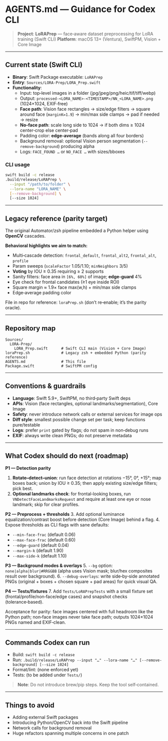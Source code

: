 # AGENTS.md — Guidance for Codex CLI

> **Project**: **LoRAPrep** — face‑aware dataset preprocessing for LoRA training (Swift CLI)
> **Platform**: macOS 13+ (Ventura), SwiftPM, Vision + Core Image

---

## Current state (Swift CLI)
- **Binary**: Swift Package executable: `LoRAPrep`
- **Entry**: `Sources/LORA-Prep/LORA_Prep.swift`
- **Functionality**:
  - Input: top‑level images in a folder (jpg/jpeg/png/heic/tif/tiff/webp)
  - Output: `processed-<LORA_NAME>-<TIMESTAMP>/NN_<LORA_NAME>.png` (1024×1024, EXIF‑free)
  - **Face path**: Vision face rectangles → size/edge filters → square around face (`marginK=1.9`) → min/max side clamps → pad if needed → resize
  - **No‑face path**: scale long side to 1024 → if both dims ≥ 1024 center‑crop else center‑pad
  - Padding color: **edge‑average** (bands along all four borders)
  - Background removal: optional Vision person segmentation (`--remove-background`) producing alpha
  - Logs: `FACE_FOUND …` or `NO_FACE …` with sizes/bboxes

### CLI usage
```bash
swift build -c release
.build/release/LoRAPrep \
  --input "/path/to/folder" \
  --lora-name "LORA_NAME" \
  [--remove-background] \
  [--size 1024]
```

---

## Legacy reference (parity target)
The original Automator/zsh pipeline embedded a Python helper using **OpenCV** cascades.

**Behavioral highlights we aim to match:**
- Multi‑cascade detection: `frontal_default`, `frontal_alt2`, `frontal_alt`, `profile`
- Param sweeps (`scaleFactor` 1.05/1.10; `minNeighbors` 3/5)
- **Voting** by IOU ≥ 0.35 requiring ≥ 2 supports
- Sanity filters: face area in `[6%, 60%]` of image; **edge‑guard** 4%
- Eye check for frontal candidates (≥1 eye inside ROI)
- Square margin ≈ 1.9× face max(w,h) + min/max side clamps
- Edge‑average padding color

File in repo for reference: `loraPrep.sh` (don’t re‑enable; it’s the parity oracle).

---

## Repository map
```
Sources/
  LORA-Prep/
    LORA_Prep.swift      # Swift CLI main (Vision + Core Image)
loraPrep.sh              # Legacy zsh + embedded Python (parity reference)
AGENTS.md                # This file
Package.swift            # SwiftPM config
```

---

## Conventions & guardrails
- **Language**: Swift 5.9+, SwiftPM, no third‑party Swift deps
- **APIs**: Vision (face rectangles, optional landmarks/segmentation), Core Image
- **Safety**: never introduce network calls or external services for image ops
- **Diff style**: smallest possible change set per task; keep functions pure/testable
- **Logs**: prefer `print` gated by flags; do not spam in non‑debug runs
- **EXIF**: always write clean PNGs; do not preserve metadata

---

## What Codex should do next (roadmap)
**P1 — Detection parity**
1. **Rotate–detect–union**: run face detection at rotations −15°, 0°, +15°; map boxes back; union by IOU ≥ 0.35; then apply existing size/edge filters; pick best.
2. **Optional landmarks check**: for frontal‑looking boxes, run `VNDetectFaceLandmarksRequest` and require at least one eye or nose landmark; skip for clear profiles.

**P2 — Preprocess + thresholds**
3. Add optional luminance equalization/contrast boost before detection (Core Image) behind a flag.
4. Expose thresholds as CLI flags with sane defaults:
   - `--min-face-frac` (default 0.06)
   - `--max-face-frac` (default 0.60)
   - `--edge-guard`    (default 0.04)
   - `--margin-k`      (default 1.90)
   - `--max-side-k`    (default 1.10)

**P3 — Background modes & overlays**
5. `--bg` option: `none|alpha|blur|#RRGGBB` (alpha uses Vision mask; blur/hex composites result over background).
6. `--debug-overlays`: write side‑by‑side annotated PNGs (original + boxes + chosen square + pad areas) for quick visual QA.

**P4 — Tests/fixtures**
7. Add `Tests/LoRAPrepTests` with a small fixture set (frontal/profile/non‑face/edge cases) and snapshot checks (tolerance‑based).

Acceptance for parity: face images centered with full headroom like the Python path; non‑face images never take face path; outputs 1024×1024 PNGs named and EXIF‑clean.

---

## Commands Codex can run
- Build: `swift build -c release`
- Run: `.build/release/LoRAPrep --input "…" --lora-name "…" [--remove-background] [--size 1024]`
- Format/lint: (none enforced yet)
- Tests: (to be added under `Tests/`)

> **Note**: Do not introduce brew/pip steps. Keep the tool self‑contained.

---

## Things to avoid
- Adding external Swift packages
- Introducing Python/OpenCV back into the Swift pipeline
- Network calls for background removal
- Huge refactors spanning multiple concerns in one patch